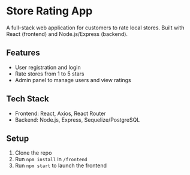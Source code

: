 # Store Rating App

A full-stack web application for customers to rate local stores. Built with React (frontend) and Node.js/Express (backend).

## Features
- User registration and login
- Rate stores from 1 to 5 stars
- Admin panel to manage users and view ratings

## Tech Stack
- Frontend: React, Axios, React Router
- Backend: Node.js, Express, Sequelize/PostgreSQL

## Setup
1. Clone the repo
2. Run `npm install` in `/frontend`
3. Run `npm start` to launch the frontend

